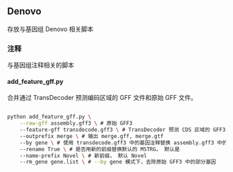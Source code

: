 ## Denovo 

存放与基因组 Denovo 相关脚本

### 注释

与基因组注释相关的脚本

#### add_feature_gff.py

合并通过 TransDecoder 预测编码区域的 GFF 文件和原始 GFF 文件。

```bash

python add_feature_gff.py \
    --raw-gff assembly.gff3 \ # 原始 GFF3 
    --feature-gff transdecode.gff3 \ # TransDecoder 预测 CDS 区域的 GFF3
    --outprefix merge \ # 输出 merge.gff, merge.gtf
    --by gene \ # 使用 transdecode.gff3 中的基因注释替换 assembly.gff3 中的基因注释，无论 assembly.gff3 中该基因是否包含更多转录本信息，选择 tr 模式时，仅替换 assembly.gff3 相同的转录本信息
    --rename True \ # 是否用新的前缀替换默认的 MSTRG， 默认是
    --name-prefix Novel \ # 新前缀， 默认 Novel
    --rm_gene gene.list \ # --by gene 模式下，去除原始 GFF3 中的部分基因

```